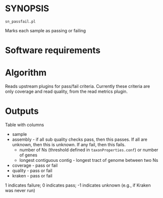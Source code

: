 # SYNOPSIS

`sn_passfail.pl`

Marks each sample as passing or failing

# Software requirements

# Algorithm

Reads upstream plugins for pass/fail criteria.
Currently these criteria are only coverage and
read quality, from the read metrics plugin.

# Outputs

Table with columns

* sample
* assembly - if all sub quality checks pass, then this passes. If all are unknown, then this is unknown. If any fail, then this fails.
  * number of Ns (threshold defined in `taxonProperties.conf`) or number of genes
  * longest contiguous contig - longest tract of genome between two Ns
* coverage - pass or fail
* quality  - pass or fail
* kraken - pass or fail 

1 indicates failure; 0 indicates pass; -1 indicates unknown (e.g., if Kraken was never run)


